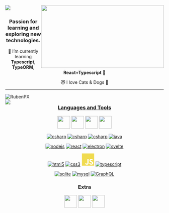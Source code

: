 <img align="right" height=200 width=390 src="https://github-readme-stats.vercel.app/api/top-langs/?username=RubenPX&title_color=61dafb&text_color=ffffff&icon_color=61dafb&bg_color=20232a&langs_count=8&layout=compact&border_color=61dafb&hide_border=true" />
<a href="https://git.io/typing-svg"><img src="https://readme-typing-svg.herokuapp.com/?lines=Hello,+There!+👋;I'm+RubenPX;Nice+to+meet+you!&center=true&size=35"></a>
<h3 align="center">Passion for learning and exploring new technologies.</h3>

<p align="center">🌱 I’m currently learning <b>Typescript</b>, <b>TypeORM</b>, <b>React+Typescript</b> 🌱</p>
<p align="center">😻 I love Cats & Dogs 🐾</p>

---
<img align="right" width="600" src="https://github-readme-streak-stats.herokuapp.com?user=RubenPX&theme=github-dark&hide_border=true&date_format=M%20j%5B%2C%20Y%5D&ring=04DD00&fire=0073DD" alt="RubenPX" />
<img align="right"  width="600" src="https://activity-graph.herokuapp.com/graph?username=RubenPX&theme=react-dark&hide_border=true&hide_title=true&line=04DC00&color=04DC00"/>
<h3 align="center"><u>Languages and Tools</u></h3>
<p align="center">
<a href="https://code.visualstudio.com/"><img src="https://cdn.jsdelivr.net/gh/devicons/devicon/icons/vscode/vscode-original.svg" width="40" height="40" /></a>
<a href="https://visualstudio.microsoft.com/es/"><img src="https://cdn.jsdelivr.net/gh/devicons/devicon/icons/visualstudio/visualstudio-plain.svg" width="40" height="40" /></a>
<a href="https://git-scm.com/"><img src="https://cdn.jsdelivr.net/gh/devicons/devicon/icons/git/git-original.svg" width="40" height="40" /></a>
<a href="https://trello.com/"><img src="https://cdn.jsdelivr.net/gh/devicons/devicon/icons/trello/trello-plain.svg" width="40" height="40" /></a>
</p>
<p align="center">
<a href="https://dotnet.microsoft.com/" target="_blank"><img src="https://cdn.jsdelivr.net/gh/devicons/devicon/icons/csharp/csharp-plain.svg" alt="csharp" width="40" height="40" /></a>
<a href="https://dotnet.microsoft.com/" target="_blank"><img src="https://cdn.jsdelivr.net/gh/devicons/devicon/icons/dot-net/dot-net-plain.svg" alt="csharp" width="40" height="40" /></a>
<a href="https://dotnet.microsoft.com/" target="_blank"><img src="https://cdn.jsdelivr.net/gh/devicons/devicon/icons/dotnetcore/dotnetcore-original.svg" alt="csharp" width="40" height="40" /></a>
<a href="https://www.java.com" target="_blank"><img src="https://cdn.jsdelivr.net/gh/devicons/devicon/icons/java/java-plain.svg" alt="java" width="40" height="40" /></a>
</p>
<p align="center">
<a href="https://nodejs.org" target="_blank"><img src="https://cdn.jsdelivr.net/gh/devicons/devicon/icons/nodejs/nodejs-original.svg" alt="nodejs" width="40" height="40" /></a>
<a href="https://reactjs.org/" target="_blank"><img src="https://cdn.jsdelivr.net/gh/devicons/devicon/icons/react/react-original.svg" alt="react" width="40" height="40" /></a>
<a href="https://www.electronjs.org" target="_blank"><img src="https://cdn.jsdelivr.net/gh/devicons/devicon/icons/electron/electron-original.svg" alt="electron" width="40" height="40" /></a>
<a href="https://svelte.dev" target="_blank"><img src="https://cdn.jsdelivr.net/gh/devicons/devicon/icons/svelte/svelte-original.svg" alt="svelte" width="40" height="40" /></a>
</p>
<p align="center">
<a href="https://www.w3.org/html/" target="_blank"><img src="https://cdn.jsdelivr.net/gh/devicons/devicon/icons/html5/html5-plain.svg" alt="html5" width="40" height="40" /></a>
<a href="https://developer.mozilla.org/es/docs/Web/CSS" target="_blank"><img src="https://cdn.jsdelivr.net/gh/devicons/devicon/icons/css3/css3-original.svg" alt="css3" width="40" height="40" /></a>
<a href="https://developer.mozilla.org/en-US/docs/Web/JavaScript" target="_blank"><img src="https://raw.githubusercontent.com/devicons/devicon/master/icons/javascript/javascript-plain.svg" alt="javascript" width="40" height="40" /></a> 
<a href="https://www.typescriptlang.org/" target="_blank"><img src="https://cdn.jsdelivr.net/gh/devicons/devicon/icons/typescript/typescript-original.svg" alt="typescript" width="40" height="40" /></a>
</p>
<p align="center">
<a href="https://www.sqlite.org/" target="_blank"><img src="https://www.vectorlogo.zone/logos/sqlite/sqlite-icon.svg" alt="sqlite" width="40" height="40" /></a>
<a href="https://www.mysql.com/" target="_blank"><img src="https://cdn.jsdelivr.net/gh/devicons/devicon/icons/mysql/mysql-original-wordmark.svg" alt="mysql" width="40" height="40" /></a>
<a href="https://graphql.org/" target="_blank"><img src="https://cdn.jsdelivr.net/gh/devicons/devicon/icons/graphql/graphql-plain.svg" alt="GraphQL" width="40" height="40" /></a>
</p>
<h3 align="center">Extra</h3>
<p align="center">
<a href="https://www.raspberrypi.org/"><img src="https://cdn.jsdelivr.net/gh/devicons/devicon/icons/raspberrypi/raspberrypi-original.svg" width="40" height="40" /></a>
<a href="https://www.arduino.cc/"><img src="https://cdn.jsdelivr.net/gh/devicons/devicon/icons/arduino/arduino-original.svg" width="40" height="40" /></a>
<a href="https://www.android.com/"><img src="https://cdn.jsdelivr.net/gh/devicons/devicon/icons/android/android-plain.svg" width="40" height="40" /></a>
</p>
